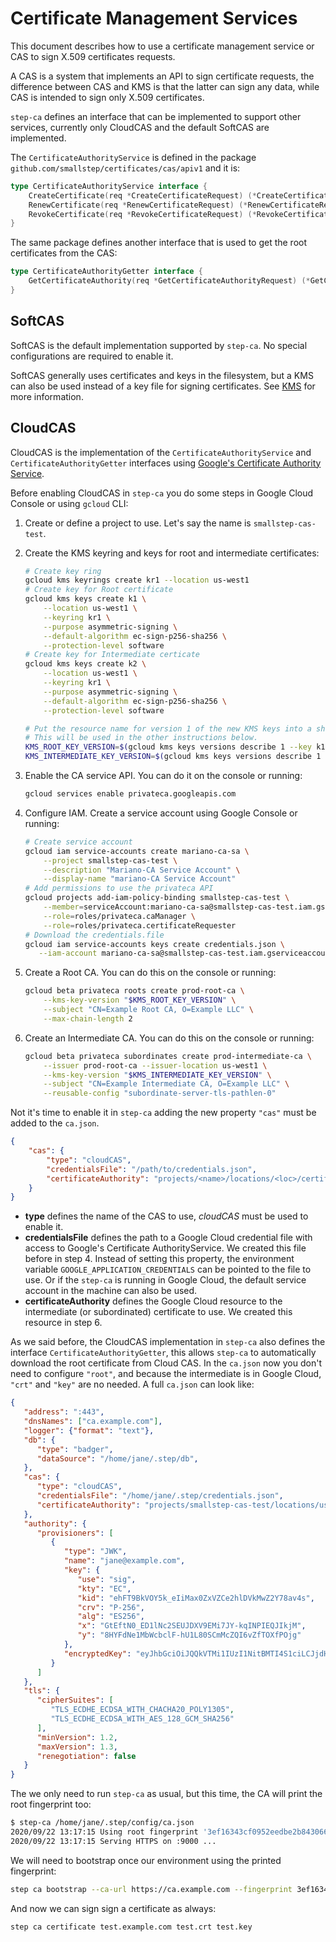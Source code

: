 # Certificate Management Services

This document describes how to use a certificate management service or CAS to
sign X.509 certificates requests.

A CAS is a system that implements an API to sign certificate requests, the
difference between CAS and KMS is that the latter can sign any data, while CAS
is intended to sign only X.509 certificates.

`step-ca` defines an interface that can be implemented to support other
services, currently only CloudCAS and the default SoftCAS are implemented.

The `CertificateAuthorityService` is defined in the package
`github.com/smallstep/certificates/cas/apiv1` and it is:

```go
type CertificateAuthorityService interface {
    CreateCertificate(req *CreateCertificateRequest) (*CreateCertificateResponse, error)
    RenewCertificate(req *RenewCertificateRequest) (*RenewCertificateResponse, error)
    RevokeCertificate(req *RevokeCertificateRequest) (*RevokeCertificateResponse, error)
}
```

The same package defines another interface that is used to get the root
certificates from the CAS:

```go
type CertificateAuthorityGetter interface {
    GetCertificateAuthority(req *GetCertificateAuthorityRequest) (*GetCertificateAuthorityResponse, error)
}
```

## SoftCAS

SoftCAS is the default implementation supported by `step-ca`. No special
configurations are required to enable it.

SoftCAS generally uses certificates and keys in the filesystem, but a KMS can
also be used instead of a key file for signing certificates. See [KMS](kms.md)
for more information.

## CloudCAS

CloudCAS is the implementation of the `CertificateAuthorityService` and
`CertificateAuthorityGetter` interfaces using [Google's Certificate Authority
Service](https://cloud.google.com/certificate-authority-service/).

Before enabling CloudCAS in `step-ca` you do some steps in Google Cloud Console
or using `gcloud` CLI:

1. Create or define a project to use. Let's say the name is `smallstep-cas-test`.
2. Create the KMS keyring and keys for root and intermediate certificates:

   ```sh
   # Create key ring
   gcloud kms keyrings create kr1 --location us-west1
   # Create key for Root certificate
   gcloud kms keys create k1 \
       --location us-west1 \
       --keyring kr1 \
       --purpose asymmetric-signing \
       --default-algorithm ec-sign-p256-sha256 \
       --protection-level software
   # Create key for Intermediate certicate
   gcloud kms keys create k2 \
       --location us-west1 \
       --keyring kr1 \
       --purpose asymmetric-signing \
       --default-algorithm ec-sign-p256-sha256 \
       --protection-level software

   # Put the resource name for version 1 of the new KMS keys into a shell variable.
   # This will be used in the other instructions below.
   KMS_ROOT_KEY_VERSION=$(gcloud kms keys versions describe 1 --key k1 --keyring kr1 --location us-west1 --format "value(name)")
   KMS_INTERMEDIATE_KEY_VERSION=$(gcloud kms keys versions describe 1 --key k2 --keyring kr1 --location us-west1 --format "value(name)")
   ```

3. Enable the CA service API. You can do it on the console or running:

   ```sh
   gcloud services enable privateca.googleapis.com
   ```

4. Configure IAM. Create a service account using Google Console or running:

   ```sh
   # Create service account
   gcloud iam service-accounts create mariano-ca-sa \
       --project smallstep-cas-test \
       --description "Mariano-CA Service Account" \
       --display-name "mariano-CA Service Account"
   # Add permissions to use the privateca API
   gcloud projects add-iam-policy-binding smallstep-cas-test \
       --member=serviceAccount:mariano-ca-sa@smallstep-cas-test.iam.gserviceaccount.com \
       --role=roles/privateca.caManager \
       --role=roles/privateca.certificateRequester
   # Download the credentials.file
   gcloud iam service-accounts keys create credentials.json \
      --iam-account mariano-ca-sa@smallstep-cas-test.iam.gserviceaccount.com
   ```

5. Create a Root CA. You can do this on the console or running:

   ```sh
   gcloud beta privateca roots create prod-root-ca \
       --kms-key-version "$KMS_ROOT_KEY_VERSION" \
       --subject "CN=Example Root CA, O=Example LLC" \
       --max-chain-length 2
   ```

6. Create an Intermediate CA. You can do this on the console or running:

   ```sh
   gcloud beta privateca subordinates create prod-intermediate-ca \
       --issuer prod-root-ca --issuer-location us-west1 \
       --kms-key-version "$KMS_INTERMEDIATE_KEY_VERSION" \
       --subject "CN=Example Intermediate CA, O=Example LLC" \
       --reusable-config "subordinate-server-tls-pathlen-0"
   ```

Not it's time to enable it in `step-ca` adding the new property `"cas"` must be added
to the `ca.json`.

```json
{
    "cas": {
        "type": "cloudCAS",
        "credentialsFile": "/path/to/credentials.json",
        "certificateAuthority": "projects/<name>/locations/<loc>/certificateAuthorities/<ca-name>"
    }
}
```

* **type** defines the name of the CAS to use, _cloudCAS_ must be used to enable it.
* **credentialsFile** defines the path to a Google Cloud credential file with
  access to Google's Certificate AuthorityService. We created this file before
  in step 4. Instead of setting this property, the environment variable
  `GOOGLE_APPLICATION_CREDENTIALS` can be pointed to the file to use. Or if the
  `step-ca` is running in Google Cloud, the default service account in the
  machine can also be used.
* **certificateAuthority** defines the Google Cloud resource to the intermediate
  (or subordinated) certificate to use. We created this resource in step 6.

As we said before, the CloudCAS implementation in `step-ca` also defines the
interface `CertificateAuthorityGetter`, this allows `step-ca` to automatically
download the root certificate from Cloud CAS. In the `ca.json` now you don't
need to configure `"root"`, and because the intermediate is in Google Cloud,
`"crt"` and `"key"` are no needed. A full `ca.json` can look like:

```json
{
   "address": ":443",
   "dnsNames": ["ca.example.com"],
   "logger": {"format": "text"},
   "db": {
      "type": "badger",
      "dataSource": "/home/jane/.step/db",
   },
   "cas": {
      "type": "cloudCAS",
      "credentialsFile": "/home/jane/.step/credentials.json",
      "certificateAuthority": "projects/smallstep-cas-test/locations/us-west1/certificateAuthorities/prod-intermediate-ca"
   },
   "authority": {
      "provisioners": [
         {
            "type": "JWK",
            "name": "jane@example.com",
            "key": {
               "use": "sig",
               "kty": "EC",
               "kid": "ehFT9BkVOY5k_eIiMax0ZxVZCe2hlDVkMwZ2Y78av4s",
               "crv": "P-256",
               "alg": "ES256",
               "x": "GtEftN0_ED1lNc2SEUJDXV9EMi7JY-kqINPIEQJIkjM",
               "y": "8HYFdNe1MbWcbclF-hU1L80SCmMcZQI6vZfTOXfPOjg"
            },
            "encryptedKey": "eyJhbGciOiJQQkVTMi1IUzI1NitBMTI4S1ciLCJjdHkiOiJqd2sranNvbiIsImVuYyI6IkEyNTZHQ00iLCJwMmMiOjEwMDAwMCwicDJzIjoiSjBSWnY5UFZrM3JKRUJkem5RbExzZyJ9.Fiwvo-RIKU5G6v5udeCT1nlX87ElxrocP2FcgNs3AqEz5OH9H4suew.NmzUJR_9xv8ynQC8.dqOveA_G5kn5lxjxnEZoJCystnJMVYLkZ_8CVzfJQhYchbZfNk_-FKdIuQxeWWBzvmomsILFNtLOIUoqSt30qk83lFyGQWN8Ke2bK5DhuwojF7RI_UqkMyiKP0F28Z4ZFhfQP5D2ZT_stoFaMlU8eak0-T8MOiBIfdAJTWM9x2DN-68mtUBuL5z5eU8bqsxELnjGauD_GHTdnduOosmYsw8vp_PmffTTwqUzDFH1RhkeSmRFRZntAizZMGYkxLamquHI3Jvuqiv4eeJ3yLqh3Ppyo_mVQKnxM7P9TyTxcvLkb2dB3K-cItl1fpsz92cy8euKsKG8n5-hKFRyPfY.j7jBN7nUwatoSsIZuNIwHA"
         }
      ]
   },
   "tls": {
      "cipherSuites": [
         "TLS_ECDHE_ECDSA_WITH_CHACHA20_POLY1305",
         "TLS_ECDHE_ECDSA_WITH_AES_128_GCM_SHA256"
      ],
      "minVersion": 1.2,
      "maxVersion": 1.3,
      "renegotiation": false
   }
}
```

The we only need to run `step-ca` as usual, but this time, the CA will print the
root fingerprint too:

```sh
$ step-ca /home/jane/.step/config/ca.json
2020/09/22 13:17:15 Using root fingerprint '3ef16343cf0952eedbe2b843066bb798fa7a7bceb16aa285e8b0399f661b28b7'
2020/09/22 13:17:15 Serving HTTPS on :9000 ...
```

We will need to bootstrap once our environment using the printed fingerprint:

```sh
step ca bootstrap --ca-url https://ca.example.com --fingerprint 3ef16343cf0952eedbe2b843066bb798fa7a7bceb16aa285e8b0399f661b28b7
```

And now we can sign sign a certificate as always:

```sh
step ca certificate test.example.com test.crt test.key
```
